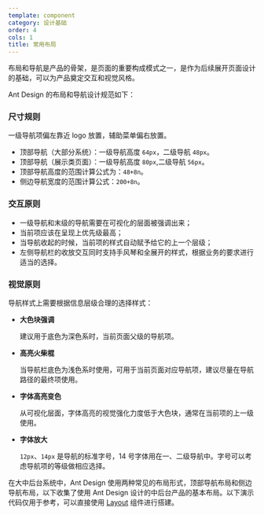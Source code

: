 ```yaml
---
template: component
category: 设计基础
order: 4
cols: 1
title: 常用布局
---
```


布局和导航是产品的骨架，是页面的重要构成模式之一，是作为后续展开页面设计的基础，可以为产品奠定交互和视觉风格。

Ant Design 的布局和导航设计规范如下：

### 尺寸规则

一级导航项偏左靠近 logo 放置，辅助菜单偏右放置。

- 顶部导航（大部分系统）：一级导航高度 `64px`，二级导航 `48px`。
- 顶部导航（展示类页面）：一级导航高度 `80px`,二级导航 `56px`。
- 顶部导航高度的范围计算公式为：`48+8n`。
- 侧边导航宽度的范围计算公式：`200+8n`。

### 交互原则

- 一级导航和末级的导航需要在可视化的层面被强调出来；
- 当前项应该在呈现上优先级最高；
- 当导航收起的时候，当前项的样式自动赋予给它的上一个层级；
- 左侧导航栏的收放交互同时支持手风琴和全展开的样式，根据业务的要求进行适当的选择。

### 视觉原则

导航样式上需要根据信息层级合理的选择样式：

- **大色块强调**

  建议用于底色为深色系时，当前页面父级的导航项。

- **高亮火柴棍**

  当导航栏底色为浅色系时使用，可用于当前页面对应导航项，建议尽量在导航路径的最终项使用。

- **字体高亮变色**

  从可视化层面，字体高亮的视觉强化力度低于大色块，通常在当前项的上一级使用。

- **字体放大**

  `12px`、`14px` 是导航的标准字号，14 号字体用在一、二级导航中。字号可以考虑导航项的等级做相应选择。


在大中后台系统中，Ant Design 使用两种常见的布局形式，顶部导航布局和侧边导航布局，以下收集了使用 Ant Design 设计的中后台产品的基本布局。以下演示代码仅用于参考，可以直接使用 [Layout](/components/layout/) 组件进行搭建。

